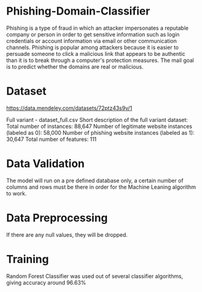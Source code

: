 # Phishing-Domain-Classifier

Phishing is a type of fraud in which an attacker impersonates a reputable company or
person in order to get sensitive information such as login credentials or account
information via email or other communication channels. Phishing is popular among
attackers because it is easier to persuade someone to click a malicious link that appears
to be authentic than it is to break through a computer's protection measures.
The mail goal is to predict whether the domains are real or malicious.

# Dataset
https://data.mendeley.com/datasets/72ptz43s9v/1

Full variant - dataset_full.csv
Short description of the full variant dataset:
Total number of instances: 88,647
Number of legitimate website instances (labeled as 0): 58,000
Number of phishing website instances (labeled as 1): 30,647
Total number of features: 111

# Data Validation

The model will run on a pre defined database only, a certain number of columns and rows must be there in order for the Machine Leaning algorithm to work.

# Data Preprocessing

If there are any null values, they will be dropped.

# Training

Random Forest Classifier was used out of several classifier algorithms, giving accuracy around 96.63%

